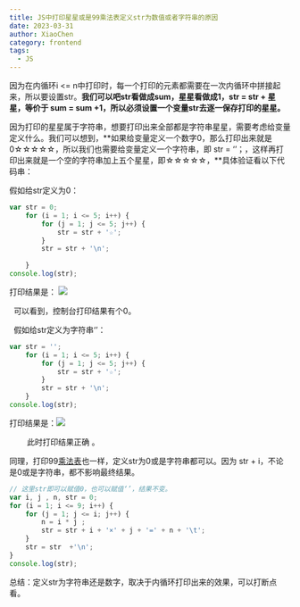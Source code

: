 ```yaml
---
title: JS中打印星星或是99乘法表定义str为数值或者字符串的原因
date: 2023-03-31
author: XiaoChen
category: frontend
tags:
  - JS
---
```


因为在内循环i <= n中打印时，每一个打印的元素都需要在一次内循环中拼接起来，所以要设置str。**我们可以吧str看做成sum，星星看做成1，str = str + 星星，等价于 sum = sum +1，所以必须设置一个变量str去逐一保存打印的星星。**

因为打印的星星属于字符串，想要打印出来全部都是字符串星星，需要考虑给变量定义什么。我们可以想到，**如果给变量定义一个数字0，那么打印出来就是0☆☆☆☆☆，所以我们也需要给变量定义一个字符串，即 str = ‘’；，这样再打印出来就是一个空的字符串加上五个星星，即☆☆☆☆☆，**具体验证看以下代码串：

假如给str定义为0：

```js
var str = 0;
    for (i = 1; i <= 5; i++) {
        for (j = 1; j <= 5; j++) {
            str = str + '☆';
        }
        str = str + '\n';
            
    }
console.log(str);
```

打印结果是： ![](https://img-blog.csdnimg.cn/5710e56473eb4acf81768bcb8817adbf.png)

  可以看到，控制台打印结果有个0。

  假如给str定义为字符串‘’：

```js
var str = '';
    for (i = 1; i <= 5; i++) {
        for (j = 1; j <= 5; j++) {
            str = str + '☆';
        }
        str = str + '\n';  
    }
console.log(str);
```

打印结果是：![](https://img-blog.csdnimg.cn/7de9f0bff31441aa8c947f917631113d.png)

        此时打印结果正确 。

同理，打印99[乘法表](https://so.csdn.net/so/search?q=%E4%B9%98%E6%B3%95%E8%A1%A8&spm=1001.2101.3001.7020)也一样，定义str为0或是字符串都可以。因为 str + i，不论是0或是字符串，都不影响最终结果。

```js
// 这里str即可以赋值0，也可以赋值‘’，结果不变。
var i, j , n, str = 0;
for (i = 1; i <= 9; i++) {
    for (j = 1; j <= i; j++) {
        n = i * j ;
        str = str + i + '×' + j + '=' + n + '\t';
    }
    str = str  +'\n';
}
console.log(str);
```

总结：定义str为字符串还是数字，取决于内循环打印出来的效果，可以打断点看。